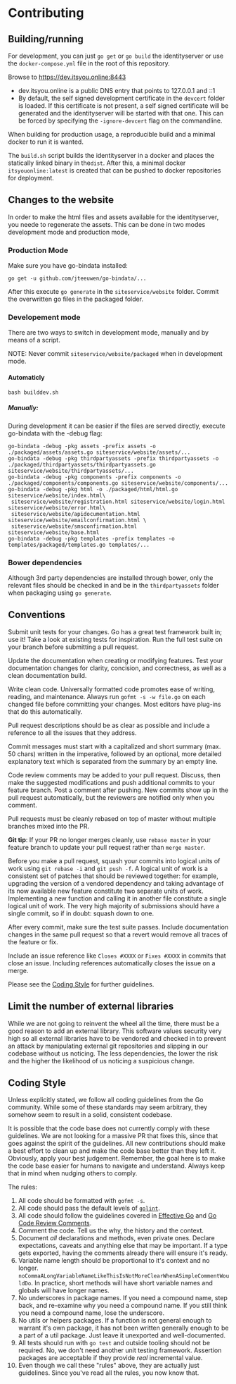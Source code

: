 # Contributing

## Building/running

For development, you can just `go get` or `go build` the identityserver or use the `docker-compose.yml` file in the root of this repository.

Browse to https://dev.itsyou.online:8443

* dev.itsyou.online is a public DNS entry that points to 127.0.0.1 and ::1
* By default, the self signed development certificate in the `devcert` folder is loaded. If this certificate is not present, a self signed certificate will be generated and the identityserver will be started with that one. This can be forced by specifying the `-ignore-devcert` flag on the commandline.

When building for production usage, a reproducible build and a minimal docker to run it is wanted.

The `build.sh` script builds the identityserver in a docker and places the statically linked binary in the`dist`.
After this, a minimal docker `itsyouonline:latest` is created that can be pushed to docker repositories for deployment.

## Changes to the website

In order to make the html files and assets available for the identityserver, you neede to regenerate the assets.
This can be done in two modes development mode and production mode,

### Production Mode
Make sure you have go-bindata installed:
```
go get -u github.com/jteeuwen/go-bindata/...
```

After this execute `go generate` in the `siteservice/website` folder. Commit the overwritten go files in the packaged folder.

### Developement mode

There are two ways to switch in development mode, manually and by means of a script.

NOTE: Never commit `siteservice/website/packaged` when in development mode.

#### Automaticly
```
bash builddev.sh
```

#####  Manually:

During development it can be easier if the files are served directly, execute go-bindata with the -debug flag:
```
go-bindata -debug -pkg assets -prefix assets -o ./packaged/assets/assets.go siteservice/website/assets/...
go-bindata -debug -pkg thirdpartyassets -prefix thirdpartyassets -o ./packaged/thirdpartyassets/thirdpartyassets.go siteservice/website/thirdpartyassets/...
go-bindata -debug -pkg components -prefix components -o ./packaged/components/components.go siteservice/website/components/...
go-bindata -debug -pkg html -o ./packaged/html/html.go siteservice/website/index.html\
 siteservice/website/registration.html siteservice/website/login.html siteservice/website/error.html\
 siteservice/website/apidocumentation.html siteservice/website/emailconfirmation.html \
 siteservice/website/smsconfirmation.html siteservice/website/base.html
go-bindata -debug -pkg templates -prefix templates -o templates/packaged/templates.go templates/...

```

### Bower dependencies

Although 3rd party dependencies are installed through bower,
only the relevant files should be checked in and be in the `thirdpartyassets` folder when packaging using `go generate`.

## Conventions

Submit unit tests for your changes. Go has a great test framework built in; use
it! Take a look at existing tests for inspiration. Run the full test
suite on your branch before
submitting a pull request.

Update the documentation when creating or modifying features. Test your
documentation changes for clarity, concision, and correctness, as well as a
clean documentation build.

Write clean code. Universally formatted code promotes ease of writing, reading,
and maintenance. Always run `gofmt -s -w file.go` on each changed file before
committing your changes. Most editors have plug-ins that do this automatically.

Pull request descriptions should be as clear as possible and include a reference
to all the issues that they address.

Commit messages must start with a capitalized and short summary (max. 50 chars)
written in the imperative, followed by an optional, more detailed explanatory
text which is separated from the summary by an empty line.

Code review comments may be added to your pull request. Discuss, then make the
suggested modifications and push additional commits to your feature branch. Post
a comment after pushing. New commits show up in the pull request automatically,
but the reviewers are notified only when you comment.

Pull requests must be cleanly rebased on top of master without multiple branches
mixed into the PR.

**Git tip**: If your PR no longer merges cleanly, use `rebase master` in your
feature branch to update your pull request rather than `merge master`.

Before you make a pull request, squash your commits into logical units of work
using `git rebase -i` and `git push -f`. A logical unit of work is a consistent
set of patches that should be reviewed together: for example, upgrading the
version of a vendored dependency and taking advantage of its now available new
feature constitute two separate units of work. Implementing a new function and
calling it in another file constitute a single logical unit of work. The very
high majority of submissions should have a single commit, so if in doubt: squash
down to one.

After every commit, make sure the test suite passes. Include documentation
changes in the same pull request so that a revert would remove all traces of
the feature or fix.

Include an issue reference like `Closes #XXXX` or `Fixes #XXXX` in commits that
close an issue. Including references automatically closes the issue on a merge.

Please see the [Coding Style](#coding-style) for further guidelines.


## Limit the number of external libraries

While we are not going to reinvent the wheel all the time, there must be a good reason to add an external library. This software values security very high so all external libraries have to be vendored and checked in to prevent an attack by manipulating external git repositories and slipping in our codebase without us noticing. The less dependencies, the lower the risk and the higher the likelihood of us noticing a suspicious change.


## Coding Style

Unless explicitly stated, we follow all coding guidelines from the Go
community. While some of these standards may seem arbitrary, they somehow seem
to result in a solid, consistent codebase.

It is possible that the code base does not currently comply with these
guidelines. We are not looking for a massive PR that fixes this, since that
goes against the spirit of the guidelines. All new contributions should make a
best effort to clean up and make the code base better than they left it.
Obviously, apply your best judgement. Remember, the goal here is to make the
code base easier for humans to navigate and understand. Always keep that in
mind when nudging others to comply.

The rules:

1. All code should be formatted with `gofmt -s`.
2. All code should pass the default levels of
   [`golint`](https://github.com/golang/lint).
3. All code should follow the guidelines covered in [Effective
   Go](http://golang.org/doc/effective_go.html) and [Go Code Review
   Comments](https://github.com/golang/go/wiki/CodeReviewComments).
4. Comment the code. Tell us the why, the history and the context.
5. Document _all_ declarations and methods, even private ones. Declare
   expectations, caveats and anything else that may be important. If a type
   gets exported, having the comments already there will ensure it's ready.
6. Variable name length should be proportional to it's context and no longer.
   `noCommaALongVariableNameLikeThisIsNotMoreClearWhenASimpleCommentWouldDo`.
   In practice, short methods will have short variable names and globals will
   have longer names.
7. No underscores in package names. If you need a compound name, step back,
   and re-examine why you need a compound name. If you still think you need a
   compound name, lose the underscore.
8. No utils or helpers packages. If a function is not general enough to
   warrant it's own package, it has not been written generally enough to be a
   part of a util package. Just leave it unexported and well-documented.
9. All tests should run with `go test` and outside tooling should not be
   required. No, we don't need another unit testing framework. Assertion
   packages are acceptable if they provide _real_ incremental value.
10. Even though we call these "rules" above, they are actually just
    guidelines. Since you've read all the rules, you now know that.
